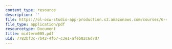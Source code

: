 ```yaml
---
content_type: resource
description: ''
file: https://ol-ocw-studio-app-production.s3.amazonaws.com/courses/6-451-principles-of-digital-communication-ii-spring-2005/7782bf3c7b424f67c3e1afeb02c6d7d7_midterm005.pdf
file_type: application/pdf
resourcetype: Document
title: midterm005.pdf
uid: 7782bf3c-7b42-4f67-c3e1-afeb02c6d7d7
---
```

